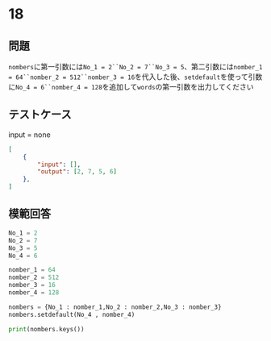# 18
## 問題

`nombers`に第一引数には`No_1 = 2``No_2 = 7``No_3 = 5`、第二引数には`nomber_1 = 64``nomber_2 = 512``nomber_3 = 16`を代入した後、`setdefault`を使って引数に`No_4 = 6``nomber_4 = 128`を追加して`words`の第一引数を出力してください

## テストケース
input = none
```json
[
	{
		"input": [],
		"output": [2, 7, 5, 6]
  	},
]
```

## 模範回答
```python
No_1 = 2
No_2 = 7
No_3 = 5
No_4 = 6

nomber_1 = 64
nomber_2 = 512
nomber_3 = 16
nomber_4 = 128

nombers = {No_1 : nomber_1,No_2 : nomber_2,No_3 : nomber_3}
nombers.setdefault(No_4 , nomber_4)

print(nombers.keys())
```